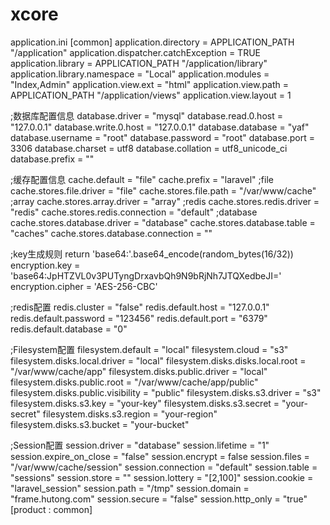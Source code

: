 # xcore
application.ini
[common]
application.directory = APPLICATION_PATH  "/application"
application.dispatcher.catchException = TRUE
application.library = APPLICATION_PATH  "/application/library"
application.library.namespace = "Local"
application.modules = "Index,Admin"
application.view.ext = "html"
application.view.path = APPLICATION_PATH  "/application/views"
application.view.layout = 1

;数据库配置信息
database.driver     = "mysql"
database.read.0.host = "127.0.0.1"
database.write.0.host = "127.0.0.1"
database.database   = "yaf"
database.username   = "root"
database.password   = "root"
database.port       = 3306
database.charset    = utf8
database.collation  = utf8_unicode_ci
database.prefix     = ""

;缓存配置信息
cache.default = "file"
cache.prefix = "laravel"
;file
cache.stores.file.driver = "file"
cache.stores.file.path = "/var/www/cache"
;array
cache.stores.array.driver = "array"
;redis
cache.stores.redis.driver = "redis"
cache.stores.redis.connection = "default"
;database
cache.stores.database.driver = "database"
cache.stores.database.table = "caches"
cache.stores.database.connection = ""

;key生成规则 return 'base64:'.base64_encode(random_bytes(16/32))
encryption.key = 'base64:JpHTZVL0v3PUTyngDrxavbQh9N9bRjNh7JTQXedbeJI='
encryption.cipher = 'AES-256-CBC'

;redis配置
redis.cluster = "false"
redis.default.host = "127.0.0.1"
redis.default.password = "123456"
redis.default.port = "6379"
redis.default.database = "0"

;Filesystem配置
filesystem.default = "local"
filesystem.cloud = "s3"
filesystem.disks.local.driver = "local"
filesystem.disks.disks.local.root = "/var/www/cache/app"
filesystem.disks.public.driver = "local"
filesystem.disks.public.root = "/var/www/cache/app/public"
filesystem.disks.public.visibility = "public"
filesystem.disks.s3.driver = "s3"
filesystem.disks.s3.key = "your-key"
filesystem.disks.s3.secret = "your-secret"
filesystem.disks.s3.region = "your-region"
filesystem.disks.s3.bucket = "your-bucket"

;Session配置
session.driver = "database"
session.lifetime = "1"
session.expire_on_close = "false"
session.encrypt = false
session.files = "/var/www/cache/session"
session.connection = "default"
session.table = "sessions"
session.store = ""
session.lottery = "[2,100]"
session.cookie = "laravel_session"
session.path = "/tmp"
session.domain = "frame.hutong.com"
session.secure = "false"
session.http_only = "true"
[product : common]
